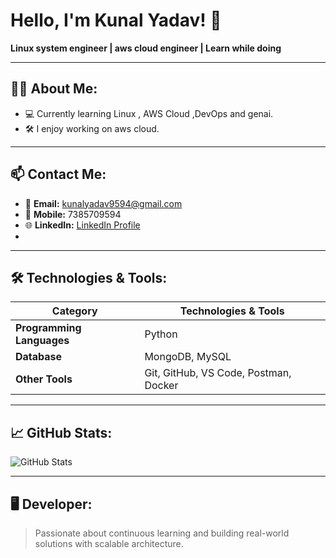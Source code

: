 # Hello, I'm Kunal Yadav! 👋  
**Linux system engineer | aws cloud engineer | Learn while doing**

---

## 👨‍💻 About Me:

- 💻 Currently learning Linux , AWS Cloud ,DevOps and genai.  
- 🛠 I enjoy working on aws cloud.

---

## 📫 Contact Me:

- 📧 **Email:** kunalyadav9594@gmail.com  
- 📱 **Mobile:** 7385709594  
- 🌐 **LinkedIn:** [LinkedIn Profile](https://www.linkedin.com/in/kunalyadav9594) <!-- Update with actual URL -->
- 

---

## 🛠 Technologies & Tools:

| Category              | Technologies & Tools                             |
|-----------------------|--------------------------------------------------|
| **Programming Languages** | Python                     |
| **Database**             | MongoDB, MySQL                                 |
| **Other Tools**          | Git, GitHub, VS Code, Postman, Docker          |

---

## 📈 GitHub Stats:

<!-- You can embed GitHub stats with an image if desired -->
![GitHub Stats](https://github-readme-stats.vercel.app/api?username=kunalyadav9594&show_icons=true&theme=radical)  
<!-- Replace "kunalyadav9594" with your GitHub username -->

---

## 🖥 Developer:

> Passionate about continuous learning and building real-world solutions with scalable architecture.
